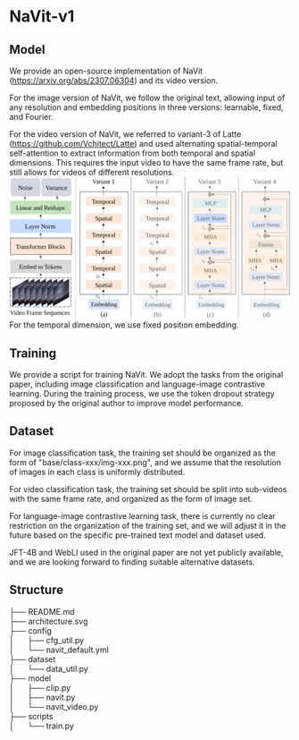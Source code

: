# NaVit-v1
## Model
We provide an open-source implementation of NaVit (https://arxiv.org/abs/2307.06304) and
its video version. 

For the image version of NaVit, we follow the original text,
allowing input of any resolution and embedding positions in three versions:
learnable, fixed, and Fourier.

For the video version of NaVit, we referred to variant-3 of Latte (https://github.com/Vchitect/Latte) and used alternating spatial-temporal self-attention to extract information from both temporal and spatial dimensions.
This requires the input video to have the same frame rate,
but still allows for videos of different resolutions.
![img](.\navit\architecture.svg)
For the temporal dimension, we use fixed position embedding.
## Training
We provide a script for training NaVit. We adopt the tasks from the original paper,
including image classification and language-image contrastive learning.
During the training process, we use the token dropout strategy proposed by the original author to improve model performance.
## Dataset
For image classification task, the training set should be organized as the form of "base/class-xxx/img-xxx.png",
and we assume that the resolution of images in each class is uniformly distributed.

For video classification task, the training set should be split into sub-videos with the same frame rate, and
 organized as the form of image set.

For language-image contrastive learning task, there is currently no clear restriction on the organization of the training set,
and we will adjust it in the future based on the specific pre-trained text model and dataset used.

JFT-4B and WebLI used in the original paper are not yet publicly available,
and we are looking forward to finding suitable alternative datasets.
## Structure 
├── README.md  
├── architecture.svg  
├── config  
│&nbsp;&nbsp;&nbsp;&nbsp;&nbsp;&nbsp;├── cfg_util.py  
│&nbsp;&nbsp;&nbsp;&nbsp;&nbsp;&nbsp;└── navit_default.yml  
├── dataset   
│&nbsp;&nbsp;&nbsp;&nbsp;&nbsp;&nbsp;└── data_util.py  
├── model  
│&nbsp;&nbsp;&nbsp;&nbsp;&nbsp;&nbsp;├── clip.py  
│&nbsp;&nbsp;&nbsp;&nbsp;&nbsp;&nbsp;├── navit.py  
│&nbsp;&nbsp;&nbsp;&nbsp;&nbsp;&nbsp;└── navit_video.py  
├── scripts  
│&nbsp;&nbsp;&nbsp;&nbsp;&nbsp;&nbsp;└── train.py
